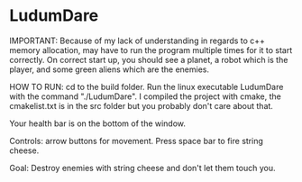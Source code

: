 # LudumDare

IMPORTANT: Because of my lack of understanding in regards to c++ memory allocation, may have to run the program multiple times for it to start correctly. On correct start up, you should see a planet, a robot which is the player, and some green aliens which are the enemies.

HOW TO RUN: cd to the build folder. Run the linux executable LudumDare with the command "./LudumDare". I compiled the project with cmake, the cmakelist.txt is in the src folder but you probably don't care about that.

Your health bar is on the bottom of the window.

Controls: arrow buttons for movement. Press space bar to fire string cheese.

Goal: Destroy enemies with string cheese and don't let them touch you.
